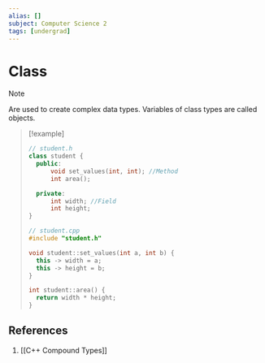 ```yaml
---
alias: []
subject: Computer Science 2
tags: [undergrad]
---
```

# Class

> [!note]
> Are used to create complex data types. Variables of class types are called objects.

> [!example]
> ```cpp
> // student.h
> class student {
> 	public:
> 		void set_values(int, int); //Method
> 		int area();
> 
> 	private:
> 		int width; //Field
> 		int height;
> }
> 
> // student.cpp
> #include "student.h"
> 
> void student::set_values(int a, int b) {
> 	this -> width = a;
> 	this -> height = b;
> }
> 
> int student::area() {
> 	return width * height;
> }

## References
1. [[C++ Compound Types]]